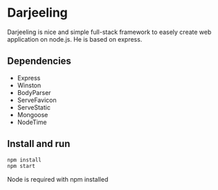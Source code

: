Darjeeling
==========

Darjeeling is nice and simple full-stack framework to easely create web application on node.js. He is based on express.

## Dependencies
- Express
- Winston
- BodyParser
- ServeFavicon
- ServeStatic
- Mongoose
- NodeTime

## Install and run

``` javascript
npm install
npm start
```

Node is required with npm installed
